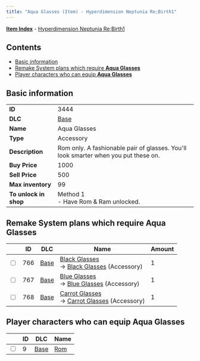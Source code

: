 ```yaml
---
title: "Aqua Glasses (Item) - Hyperdimension Neptunia Re;Birth1"
---
```


[**Item Index**](/neptunia/rb1/item/index.html) - [Hyperdimension Neptunia Re;Birth1](/neptunia/rb1)

## Contents

- [Basic information](#basic-information)
- [Remake System plans which require **Aqua Glasses**](#remake-system-plans-which-require-aqua-glasses)
- [Player characters who can equip **Aqua Glasses**](#player-characters-who-can-equip-aqua-glasses)

## Basic information

|   |   |
| -- | -- |
| **ID** | 3444 |
| **DLC** | [Base](/neptunia/rb1/dlc/1-base.html) |
| **Name** | Aqua Glasses |
| **Type** | Accessory |
| **Description** | Rom only. A fashionable pair of glasses. You'll look smarter when you put these on. |
| **Buy Price** | 1000 |
| **Sell Price** | 500 |
| **Max inventory** | 99 |
| **To unlock in shop** | Method 1<br />- Have Rom & Ram unlocked. |

## Remake System plans which require **Aqua Glasses**

|    | ID | DLC | Name | Amount |
| -- | -- | --- | ---- | ------ |
| <input type="checkbox" id="rb1-remake-1-766" class="trackbox" /> | 766 | [Base](/neptunia/rb1/dlc/1-base.html) | [Black Glasses](/neptunia/rb1/remake/1-766-black-glasses.html)<br />→ [Black Glasses](/neptunia/rb1/item/1-3445-black-glasses.html) (Accessory) | 1 |
| <input type="checkbox" id="rb1-remake-1-767" class="trackbox" /> | 767 | [Base](/neptunia/rb1/dlc/1-base.html) | [Blue Glasses](/neptunia/rb1/remake/1-767-blue-glasses.html)<br />→ [Blue Glasses](/neptunia/rb1/item/1-3446-blue-glasses.html) (Accessory) | 1 |
| <input type="checkbox" id="rb1-remake-1-768" class="trackbox" /> | 768 | [Base](/neptunia/rb1/dlc/1-base.html) | [Carrot Glasses](/neptunia/rb1/remake/1-768-carrot-glasses.html)<br />→ [Carrot Glasses](/neptunia/rb1/item/1-3447-carrot-glasses.html) (Accessory) | 1 |

## Player characters who can equip **Aqua Glasses**

|    | ID | DLC | Name |
| -- | -- | --- | ---- |
| <input type="checkbox" id="rb1-player-1-9" class="trackbox" /> | 9 | [Base](/neptunia/rb1/dlc/1-base.html) | [Rom](/neptunia/rb1/player/1-9-rom.html) |